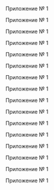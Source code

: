 Приложение № 1

Приложение № 1

Приложение № 1

Приложение № 1

Приложение № 1

Приложение № 1

Приложение № 1

Приложение № 1

Приложение № 1

Приложение № 1

Приложение № 1

Приложение № 1

Приложение № 1

Приложение № 1

Приложение № 1

Приложение № 1


